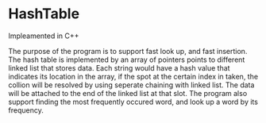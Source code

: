 # HashTable

Impleamented in C++

The purpose of the program is to support fast look up, and fast insertion. The hash table is implemented by an array of pointers points to different linked list that stores data. Each string would have a hash value that indicates its location in the array, if the spot at the certain index in taken, the collion will be resolved by using seperate chaining with linked list. The data will be attached to the end of the linked list at that slot. The program also support finding the most frequently occured word, and look up a word by its frequency.
